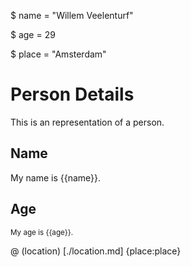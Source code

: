 $ name = "Willem Veelenturf"

$ age = 29

$ place = "Amsterdam"

# Person Details

This is an representation of a person.

## Name

My name is {{name}}.

## Age

<small>My age is {{age}}.</small>

@ (location) [./location.md] {place:place}